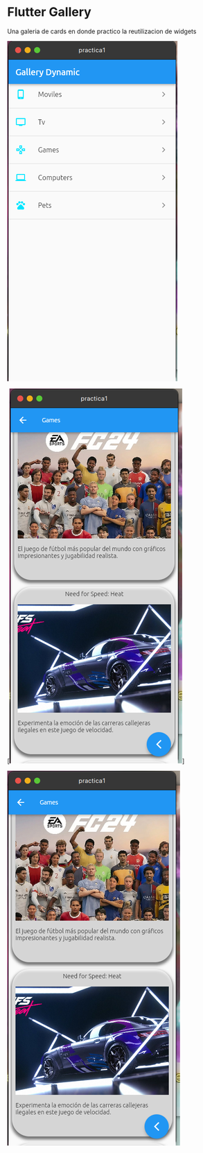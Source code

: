 # Flutter Gallery 

Una galeria de cards en donde practico la reutilizacion de widgets

![La pagina principal](toolsview/home.png)

[![Un avance de lo que veras](toolsview/muestra.png)]

[![Un avance de lo que veras](toolsview/muestra.png)](toolsview/video,mp4)



